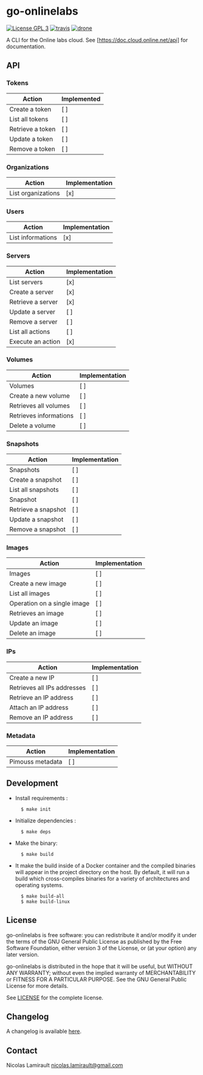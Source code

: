 # go-onlinelabs

[![License GPL 3][badge-license]][LICENSE]
[![travis][badge-travis]][travis]
[![drone][badge-drone]][drone]

A CLI for the Online labs cloud. See [https://doc.cloud.online.net/api]
for documentation.

## API

### Tokens

Action               | Implemented
---------------------|-----------------------------
Create a token       | [ ]
List all tokens      | [ ]
Retrieve a token     | [ ]
Update a token       | [ ]
Remove a token       | [ ]

### Organizations

Action               | Implementation
---------------------|------------------------------
List organizations   | [x]

### Users

Action               | Implementation
---------------------|------------------------------
List informations    | [x]

### Servers

Action               | Implementation
---------------------|------------------------------
List servers         | [x]
Create a server      | [x]
Retrieve a server    | [x]
Update a server      | [ ]
Remove a server      | [ ]
List all actions     | [ ]
Execute an action    | [x]

### Volumes

Action                     | Implementation
---------------------------|------------------------------
Volumes                    | [ ]
Create a new volume        | [ ]
Retrieves all volumes      | [ ]
Retrieves informations     | [ ]
Delete a volume            | [ ]

### Snapshots

Action                    | Implementation
--------------------------|------------------------------
Snapshots                 | [ ]
Create a snapshot         | [ ]
List all snapshots        | [ ]
Snapshot                  | [ ]
Retrieve a snapshot       | [ ]
Update a snapshot         | [ ]
Remove a snapshot         | [ ]

### Images

Action                         | Implementation
-------------------------------|------------------------------
Images                         | [ ]
Create a new image             | [ ]
List all images                | [ ]
Operation on a single image    | [ ]
Retrieves an image             | [ ]
Update an image                | [ ]
Delete an image                | [ ]

### IPs

Action                         | Implementation
-------------------------------|------------------------------
Create a new IP                | [ ]
Retrieves all IPs addresses    | [ ]
Retrieve an IP address         | [ ]
Attach an IP address           | [ ]
Remove an IP address           | [ ]

### Metadata

Action                         | Implementation
-------------------------------|------------------------------
Pimouss metadata               | [ ]


## Development

* Install requirements :

        $ make init

* Initialize dependencies :

        $ make deps

* Make the binary:

        $ make build

* It make the build inside of a Docker container and the compiled binaries will
  appear in the project directory on the host. By default, it will run a build
  which cross-compiles binaries for a variety of architectures and operating
  systems.

        $ make build-all
        $ make build-linux


## License

go-onlinelabs is free software: you can redistribute it and/or modify it under the
terms of the GNU General Public License as published by the Free Software
Foundation, either version 3 of the License, or (at your option) any later
version.

go-onlinelabs is distributed in the hope that it will be useful, but WITHOUT ANY
WARRANTY; without even the implied warranty of MERCHANTABILITY or FITNESS FOR A
PARTICULAR PURPOSE.  See the GNU General Public License for more details.

See [LICENSE][] for the complete license.


## Changelog

A changelog is available [here](ChangeLog.md).


## Contact

Nicolas Lamirault <nicolas.lamirault@gmail.com>


[badge-license]: https://img.shields.io/badge/license-GPL_3-green.svg?style=flat
[LICENSE]: https://github.com/nlamirault/go-onlinelabs/blob/master/LICENSE
[travis]: https://travis-ci.org/nlamirault/go-onlinelabs
[badge-travis]: http://img.shields.io/travis/nlamirault/go-onlinelabs.svg?style=flat
[badge-drone]: https://drone.io/github.com/nlamirault/go-onlinelabs/status.png
[drone]: https://drone.io/github.com/nlamirault/go-onlinelabs/latest
